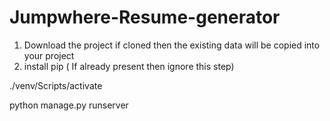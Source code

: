 # Jumpwhere-Resume-generator

1. Download the project if cloned then the existing data will be copied into your project
2. install pip ( If already present then ignore this step)


./venv/Scripts/activate

python manage.py runserver
